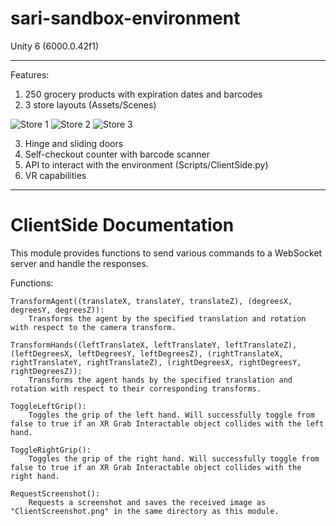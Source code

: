 # sari-sandbox-environment
Unity 6 (6000.0.42f1)

-------------
Features:
1. 250 grocery products with expiration dates and barcodes
2. 3 store layouts (Assets/Scenes)

![Store 1](Images/Store1.gif)
![Store 2](Images/Store2.gif)
![Store 3](Images/Store3.gif)

3. Hinge and sliding doors
4. Self-checkout counter with barcode scanner
5. API to interact with the environment (Scripts/ClientSide.py)
6. VR capabilities
-------------

# ClientSide Documentation
This module provides functions to send various commands to a WebSocket server and handle the responses.

Functions:
	
	TransformAgent((translateX, translateY, translateZ), (degreesX, degreesY, degreesZ)):
		Transforms the agent by the specified translation and rotation with respect to the camera transform.
	
	TransformHands((leftTranslateX, leftTranslateY, leftTranslateZ), (leftDegreesX, leftDegreesY, leftDegreesZ), (rightTranslateX, rightTranslateY, rightTranslateZ), (rightDegreesX, rightDegreesY, rightDegreesZ)):
		Transforms the agent hands by the specified translation and rotation with respect to their corresponding transforms.
	
	ToggleLeftGrip():
		Toggles the grip of the left hand. Will successfully toggle from false to true if an XR Grab Interactable object collides with the left hand.
	
	ToggleRightGrip():
		Toggles the grip of the right hand. Will successfully toggle from false to true if an XR Grab Interactable object collides with the right hand.
	
	RequestScreenshot():
		Requests a screenshot and saves the received image as "ClientScreenshot.png" in the same directory as this module.
